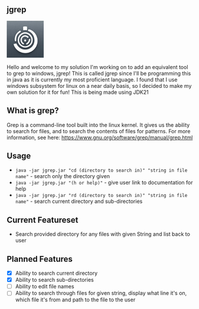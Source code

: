 ## jgrep
<img src='https://github.com/allylavanda/jgrep/blob/main/img/icon.jpg' width='100'>

Hello and welcome to my solution I'm working on to add an equivalent tool to grep to windows, jgrep! This is called jgrep since I'll be programming this in java as it is currently my most proficient language. I found that I use windows subsystem for linux on a near daily basis, so I decided to make my own solution for it for fun! This is being made using JDK21
## What is grep?
Grep is a command-line tool built into the linux kernel. It gives us the ability to search for files, and to search the contents of files for patterns.
For more information, see here: https://www.gnu.org/software/grep/manual/grep.html


## Usage
- `java -jar jgrep.jar "cd (directory to search in)" "string in file name"` - search only the directory given
- `java -jar jgrep.jar "(h or help)"` - give user link to documentation for help
- `java -jar jgrep.jar "rd (directory to search in)" "string in file name"` - search current directory and sub-directories

## Current Featureset
- Search provided directory for any files with given String and list back to user

## Planned Features
- [x] Ability to search current directory
- [x] Ability to search sub-directories
- [ ] Ability to edit file names
- [ ] Ability to search through files for given string, display what line it's on, which file it's from and path to the file to the user
